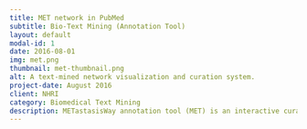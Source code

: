 ```yaml
---
title: MET network in PubMed
subtitle: Bio-Text Mining (Annotation Tool)
layout: default
modal-id: 1
date: 2016-08-01
img: met.png
thumbnail: met-thumbnail.png
alt: A text-mined network visualization and curation system.
project-date: August 2016
client: NHRI
category: Biomedical Text Mining
description: METastasisWay annotation tool (MET) is an interactive curation system that provides you a powerful and easy-to-use way to access the contents of [MetastasisWay]:(http://btm.tmu.edu.tw/metastasisway) and to contribute your reading about the metastatic pathway. MET is developed as browser extensions to make it easy to install and update. With MET, you can constribute your exciting observations while reading or searching on PubMed.
---
```


